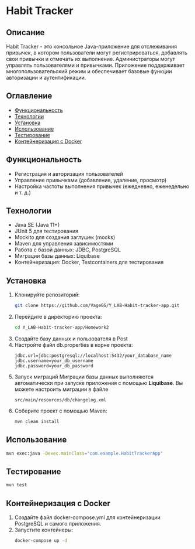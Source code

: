 # Habit Tracker

## Описание

Habit Tracker - это консольное Java-приложение для отслеживания привычек, в котором пользователи могут регистрироваться,
добавлять свои привычки и отмечать их выполнение. Администраторы могут управлять пользователями и привычками. Приложение
поддерживает многопользовательский режим и обеспечивает базовые функции авторизации и аутентификации.

## Оглавление

- [Функциональность](#функциональность)
- [Технологии](#технологии)
- [Установка](#установка)
- [Использование](#использование)
- [Тестирование](#тестирование)
- [Контейнеризация с Docker](#контейнеризация-с-docker)

## Функциональность

- Регистрация и авторизация пользователей
- Управление привычками (добавление, удаление, просмотр)
- Настройка частоты выполнения привычек (ежедневно, еженедельно и т. д.)

## Технологии

- Java SE (Java 11+)
- JUnit 5 для тестирования
- Mockito для создания заглушек (mocks)
- Maven для управления зависимостями
- Работа с базой данных: JDBC, PostgreSQL
- Миграции базы данных: Liquibase
- Контейнеризация: Docker, Testcontainers для тестирования

## Установка

1. Клонируйте репозиторий:
   ```bash
   git clone https://github.com/VageGG/Y_LAB-Habit-tracker-app.git
   ```
2. Перейдите в директорию проекта:
   ```bash
   cd Y_LAB-Habit-tracker-app/Homework2
   ```
3. Создайте базу данных и пользователя в Post
4. Настройте файл db.properties в корне проекта:
   ```
   jdbc.url=jdbc:postgresql://localhost:5432/your_database_name
   jdbc.username=your_db_username
   jdbc.password=your_db_password
   ```
5. Запуск миграций
   Миграции базы данных выполняются автоматически при запуске приложения с помощью **Liquibase**. Вы можете настроить
   миграции в файле 
   ```
   src/main/resources/db/changelog.xml
   ```
6. Соберите проект с помощью Maven:
   ```bash
   mvn clean install
   ```

## Использование

   ```bash
   mvn exec:java -Dexec.mainClass="com.example.HabitTrackerApp"
```

## Тестирование

   ```bash
   mvn test
   ```

## Контейнеризация с Docker
1. Создайте файл docker-compose.yml для контейнеризации PostgreSQL и самого приложения.
2. Запустите контейнеры:
   ```bash
   docker-compose up -d
   ```